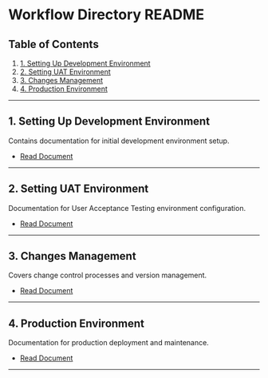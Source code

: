 # Workflow Directory README

## Table of Contents

1. [1. Setting Up Development Environment](#1-setting-up-development-environment)
2. [2. Setting UAT Environment](#2-setting-uat-environment)
3. [3. Changes Management](#3-changes-management)
4. [4. Production Environment](#4-production-environment)

---

## 1. Setting Up Development Environment

<a id="1-setting-up-development-environment"></a>
Contains documentation for initial development environment setup.

- [Read Document](./1.%20Setting%20Up%20Development%20Environemt/readme.md)

---

## 2. Setting UAT Environment

<a id="2-setting-uat-environment"></a>
Documentation for User Acceptance Testing environment configuration.

- [Read Document](./2.%20Setting%20UAT%20Enviroment/readme.md)

---

## 3. Changes Management

<a id="3-changes-management"></a>
Covers change control processes and version management.

- [Read Document](./3.%20Changes%20Management/readme.md)

---

## 4. Production Environment

<a id="4-production-environment"></a>
Documentation for production deployment and maintenance.

- [Read Document](./4.%20Production%20Environment/readme.md)

---
